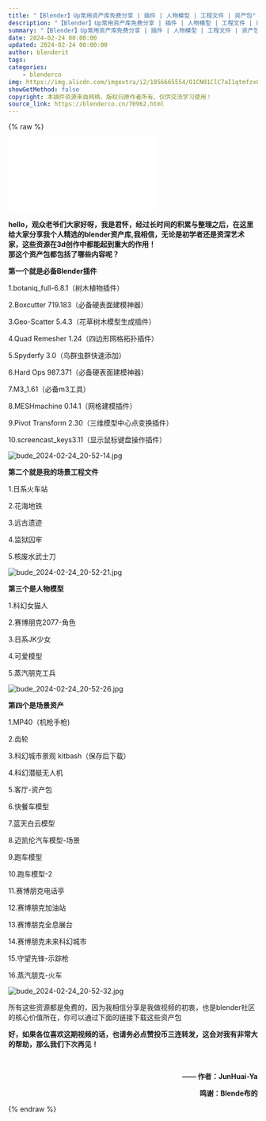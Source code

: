 ```yaml
---
title: "【Blender】Up常用资产库免费分享 | 插件 | 人物模型 | 工程文件 | 资产包"
description: "【Blender】Up常用资产库免费分享 | 插件 | 人物模型 | 工程文件 | 资产包"
summary: "【Blender】Up常用资产库免费分享 | 插件 | 人物模型 | 工程文件 | 资产包"
date: 2024-02-24 00:00:00
updated: 2024-02-24 00:00:00
author: blenderit
tags: 
categories:
    - blenderco
img: https://img.alicdn.com/imgextra/i2/1856665554/O1CN01ClC7aI1qtmfzx8S7Y_!!1856665554.jpg
showGetMethod: false
copyright: 本插件资源来自网络，版权归原作者所有，仅供交流学习使用！
source_link: https://blenderco.cn/70962.html
---
```


{% raw %}
<div id="external-video-dc7a127672" class="external-video"><iframe frameborder="0" src="//player.bilibili.com/player.html?aid=1551101934&amp;bvid=BV1wy42167oL&amp;cid=1449694568&amp;p=1" allowfullscreen="true"></iframe></div><p><strong>hello，观众老爷们大家好呀，我是君怀，经过长时间的积累与整理之后，在这里给大家分享我个人精选的blender资产库,我相信，无论是初学者还是资深艺术家，这些资源在3d创作中都能起到重大的作用！</strong><br>
<strong>那这个资产包都包括了哪些内容呢？</strong></p><p><strong>第一个就是必备Blender插件</strong></p><p>1.botaniq_full-6.8.1（树木植物插件）</p><p>2.Boxcutter 719.183（必备硬表面建模神器）</p><p>3.Geo-Scatter 5.4.3（花草树木模型生成插件）</p><p>4.Quad Remesher 1.24（四边形网格拓扑插件）</p><p>5.Spyderfy 3.0（鸟群虫群快速添加）</p><p>6.Hard Ops 987.371（必备硬表面建模神器）</p><p>7.M3_1.61（必备m3工具）</p><p>8.MESHmachine 0.14.1（网格建模插件）</p><p>9.Pivot Transform 2.30（三维模型中心点变换插件）</p><p>10.screencast_keys3.11（显示鼠标键盘操作插件）</p><p><img src="https://img.alicdn.com/imgextra/i2/1856665554/O1CN016qJ7VZ1qtmfzuIyCy_!!1856665554.jpg" alt="bude_2024-02-24_20-52-14.jpg "></p><p><strong>第二个就是我的场景工程文件</strong></p><p>1.日系火车站</p><p>2.花海地铁</p><p>3.远古遗迹</p><p>4.监狱囚牢</p><p>5.核废水武士刀</p><p><img src="https://img.alicdn.com/imgextra/i3/1856665554/O1CN017tMltz1qtmg0lCpL4_!!1856665554.jpg" alt="bude_2024-02-24_20-52-21.jpg "></p><p><strong>第三个是人物模型</strong></p><p>1.科幻女猫人</p><p>2.赛博朋克2077-角色</p><p>3.日系JK少女</p><p>4.可爱模型</p><p>5.蒸汽朋克工兵</p><p><img src="https://img.alicdn.com/imgextra/i3/1856665554/O1CN01xmuvqF1qtmg3f7MP9_!!1856665554.jpg" alt="bude_2024-02-24_20-52-26.jpg "></p><p><strong>第四个是场景资产</strong></p><p>1.MP40（机枪手枪)</p><p>2.齿轮</p><p>3.科幻城市景观 kitbash（保存后下载）</p><p>4.科幻潜艇无人机</p><p>5.客厅-资产包</p><p>6.快餐车模型</p><p>7.蓝天白云模型</p><p>8.迈凯伦汽车模型-场景</p><p>9.跑车模型</p><p>10.跑车模型-2</p><p>11.赛博朋克电话亭</p><p>12.赛博朋克加油站</p><p>13.赛博朋克全息展台</p><p>14.赛博朋克未来科幻城市</p><p>15.守望先锋-示踪枪</p><p>16.蒸汽朋克-火车</p><p><img src="https://img.alicdn.com/imgextra/i4/1856665554/O1CN01TiT66h1qtmg2O2C1R_!!1856665554.jpg" alt="bude_2024-02-24_20-52-32.jpg "></p><p>所有这些资源都是免费的，因为我相信分享是我做视频的初衷，也是blender社区的核心价值所在，你可以通过下面的链接下载这些资产包</p><p><strong>好，如果各位喜欢这期视频的话，也请务必点赞投币三连转发，这会对我有非常大的帮助，那么我们下次再见！</strong></p><p> </p><p style="text-align: right;"><strong> —— 作者：JunHuai-Ya</strong></p><p style="text-align: right;"><strong>鸣谢：Blende布的</strong></p>
<div style="display: none">blenderco</div>
{% endraw %}
